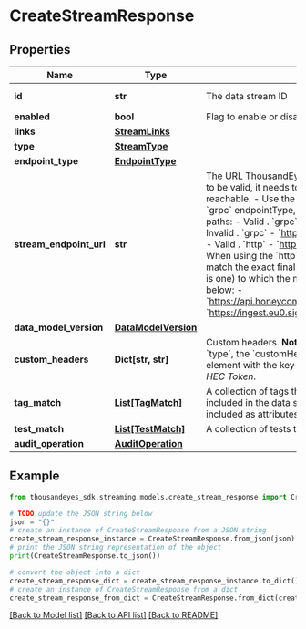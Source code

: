 # CreateStreamResponse


## Properties

Name | Type | Description | Notes
------------ | ------------- | ------------- | -------------
**id** | **str** | The data stream ID | [optional] [readonly] 
**enabled** | **bool** | Flag to enable or disable the stream integration. | [optional] 
**links** | [**StreamLinks**](StreamLinks.md) |  | [optional] 
**type** | [**StreamType**](StreamType.md) |  | [optional] 
**endpoint_type** | [**EndpointType**](EndpointType.md) |  | [optional] 
**stream_endpoint_url** | **str** | The URL ThousandEyes sends data stream to. For a URL to be valid, it needs to: - Be syntactically correct. - Be reachable. - Use the HTTPS protocol. - When using the &#x60;grpc&#x60; endpointType, streamEndpointUrl cannot contain paths:     - Valid . &#x60;grpc&#x60; - &#x60;https://example.com&#x60;     - Invalid . &#x60;grpc&#x60; - &#x60;https://example.com/collector&#x60;.     - Valid . &#x60;http&#x60; - &#x60;https://example.com/collector&#x60;.      - When using the &#x60;http&#x60; endpointType, the endpoint must match the exact final full URL (including the path if there is one) to which the metrics will be sent. Examples below:     - &#x60;https://api.honeycomb.io:443/v1/metrics&#x60;     - &#x60;https://ingest.eu0.signalfx.com/v2/datapoint/otlp&#x60; | [optional] 
**data_model_version** | [**DataModelVersion**](DataModelVersion.md) |  | [optional] 
**custom_headers** | **Dict[str, str]** | Custom headers. **Note**: When using the &#x60;splunk-hec&#x60; &#x60;type&#x60;, the &#x60;customHeaders&#x60; must contain just one element with the key &#x60;token&#x60; and the value of the *Splunk HEC Token*. | [optional] 
**tag_match** | [**List[TagMatch]**](TagMatch.md) | A collection of tags that determine what tests are included in the data stream. These tag values are also included as attributes in the data stream metrics. | [optional] 
**test_match** | [**List[TestMatch]**](TestMatch.md) | A collection of tests to be included in the data stream. | [optional] 
**audit_operation** | [**AuditOperation**](AuditOperation.md) |  | [optional] 

## Example

```python
from thousandeyes_sdk.streaming.models.create_stream_response import CreateStreamResponse

# TODO update the JSON string below
json = "{}"
# create an instance of CreateStreamResponse from a JSON string
create_stream_response_instance = CreateStreamResponse.from_json(json)
# print the JSON string representation of the object
print(CreateStreamResponse.to_json())

# convert the object into a dict
create_stream_response_dict = create_stream_response_instance.to_dict()
# create an instance of CreateStreamResponse from a dict
create_stream_response_from_dict = CreateStreamResponse.from_dict(create_stream_response_dict)
```
[[Back to Model list]](../README.md#documentation-for-models) [[Back to API list]](../README.md#documentation-for-api-endpoints) [[Back to README]](../README.md)


